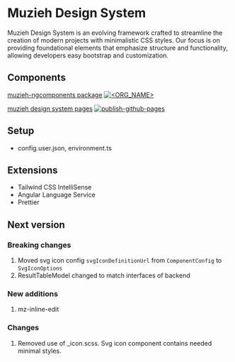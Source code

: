 # Muzieh Design System

Muzieh Design System is an evolving framework crafted to streamline the creation of modern projects with minimalistic CSS styles. Our focus is on providing foundational elements that emphasize structure and functionality, allowing developers easy bootstrap and customization.

## Components
[muzieh-ngcomponents package](https://www.npmjs.com/package/muzieh-ngcomponents) [![<ORG_NAME>](https://circleci.com/gh/muziehdesign/designsystem.svg?style=shield)](https://github.com/muziehdesign/designsystem?branch=develop)

[muzieh design system pages](https://ruifang.github.io/designsystem/design/about) [![publish-github-pages](https://github.com/muziehdesign/designsystem/actions/workflows/publish-pages.yml/badge.svg?branch=develop)](https://github.com/muziehdesign/designsystem/actions/workflows/publish-pages.yml)


## Setup
-   config.user.json, environment.ts

## Extensions
- Tailwind CSS IntelliSense
- Angular Language Service
- Prettier

## Next version

### Breaking changes
1. Moved svg icon config `svgIconDefinitionUrl` from `ComponentConfig` to `SvgIconOptions`
1. ResultTableModel changed to match interfaces of backend

### New additions
1. mz-inline-edit

### Changes
1. Removed use of _icon.scss. Svg icon component contains needed minimal styles.